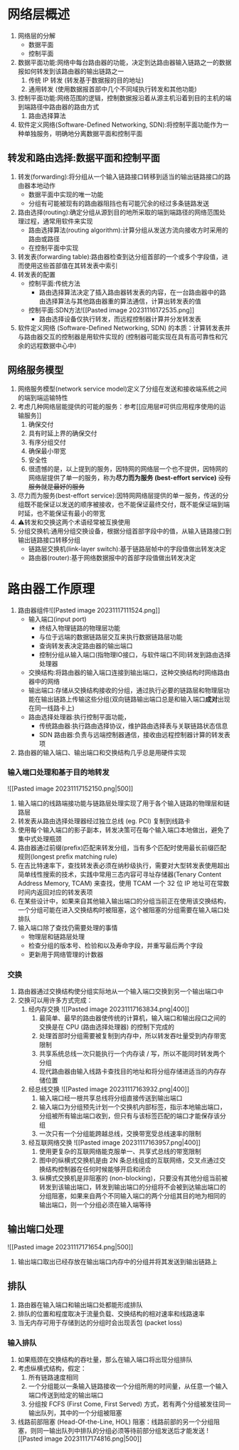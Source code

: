 # 网络层概述
1. 网络层的分解
      - 数据平面
      - 控制平面
2. 数据平面功能:网络中每台路由器的功能，决定到达路由器输入链路之一的数据报如何转发到该路由器的输出链路之一
	1. 传统 IP 转发 (转发基于数据报的目的地址)
	2. 通用转发 (使用数据报首部中几个不同域执行转发和其他功能)
3. 控制平面功能:网络范围的逻辑，控制数据报沿着从源主机沿着到目的主机的端到端路径中路由器的路由方式
	1. 路由选择算法
4. 软件定义网络(Software-Defined Networking, SDN):将控制平面功能作为一种单独服务，明确地分离数据平面和控制平面
## 转发和路由选择:数据平面和控制平面
1. 转发(forwarding):将分组从一个输入链路接口转移到适当的输出链路接口的路由器本地动作
      - 数据平面中实现的唯一功能
      - 分组有可能被现有的路由器阻挡也有可能冗余的经过多条链路发送
2. 路由选择(routing):确定分组从源到目的地所采取的端到端路径的网络范围处理过程，通常用软件来实现
      - 路由选择算法(routing algorithm):计算分组从发送方流向接收方时采用的路由或路径
      - 在控制平面中实现
3. 转发表(forwarding table):路由器检查到达分组首部的一个或多个字段值，进而使用这些首部值在其转发表中索引
4. 转发表的配置
      - 控制平面:传统方法
        - 路由选择算法决定了插入路由器转发表的内容，在一台路由器中的路由选择算法与其他路由器重的算法通信，计算出转发表的值
      - 控制平面:SDN方法![[Pasted image 20231116172535.png]]
        - 路由选择设备仅执行转发，而远程控制器计算并分发转发表
5. 软件定义网络 (Software-Defined Networking, SDN) 的本质：计算转发表并与路由器交互的控制器是用软件实现的 (控制器可能实现在具有高可靠性和冗余的远程数据中心中)
## 网络服务模型
1. 网络服务模型(network service model)定义了分组在发送和接收端系统之间的端到端运输特性
2. 考虑几种网络层能提供的可能的服务：参考[[应用层#可供应用程序使用的运输服务]]
	1. 确保交付
	2. 具有时延上界的确保交付
	3. 有序分组交付
	4. 确保最小带宽
	5. 安全性
	6. 很遗憾的是，以上提到的服务，因特网的网络层一个也不提供，因特网的网络层提供了单一的服务，称为**尽力而为服务 (best-effort service)** ~~没有服务就是最好的服务~~
3. 尽力而为服务(best-effort service):因特网网络层提供的单一服务，传送的分组既不能保证以发送的顺序被接收，也不能保证最终交付，既不能保证端到端时延，也不能保证有最小的带宽
4. ⚠️转发和交换这两个术语经常被互换使用
5. 分组交换机:通用分组交换设备，根据分组首部字段中的值，从输入链路接口到输出链路接口转移分组
      - 链路层交换机(link-layer switch):基于链路层帧中的字段值做出转发决定
      - 路由器(router):基于网络数据报中的首部字段值做出转发决定
# 路由器工作原理
1. 路由器组件![[Pasted image 20231117111524.png]]
      - 输入端口(input port)
        - 终结入物理链路的物理层功能
        - 与位于远端的数据链路层交互来执行数据链路层功能
        - 查询转发表决定路由器的输出端口
        - 控制分组从输入端口(指物理IO接口，与软件端口不同)转发到路由选择处理器
      - 交换结构:将路由器的输入端口连接到输出端口，这种交换结构时网络路由器中的网络
      - 输出端口:存储从交换结构接收的分组，通过执行必要的链路层和物理层功能在输出链路上传输这些分组(双向链路输出端口总是和输入端口**成对**出现在同一线路卡上)
      - 路由选择处理器:执行控制平面功能，
        - 传统路由器:执行路由选择协议，维护路由选择表与关联链路状态信息
        - SDN 路由器:负责与远端控制器通信，接收由远程控制器计算的转发表项
2. 路由器的输入端口、输出端口和交换结构几乎总是用硬件实现

### 输入端口处理和基于目的地转发
![[Pasted image 20231117152150.png|500]]
1. 输入端口的线路端接功能与链路层处理实现了用于各个输入链路的物理层和链路层
2. 转发表从路由选择处理器经过独立总线 (eg. PCI) 复制到线路卡
3. 使用每个输入端口的影子副本，转发决策可在每个输入端口本地做出，避免了集中式处理瓶颈
4. 路由器通过前缀(prefix)匹配来转发分组，当有多个匹配时使用最长前缀匹配规则(longest prefix matching rule)
5. 在吉比特速率下，查找转发表必须在纳秒级执行，需要对大型转发表使用超出简单线性搜索的技术，实践中常用三态内容可寻址存储器(Tenary Content Address Memory, TCAM) 来查找，使用 TCAM 一个 32 位 IP 地址可在常数时间内返回对应的转发表项
6. 在某些设计中，如果来自其他输入输出端口的分组当前正在使用该交换结构，一个分组可能在进入交换结构时被阻塞，这个被阻塞的分组需要在输入端口处排队
7. 输入端口除了查找仍需要处理的事情
      - 物理层和链路层处理
      - 检查分组的版本号、检验和以及寿命字段，并重写最后两个字段
      - 更新用于网络管理的计数器
### 交换
1. 路由器通过交换结构使分组实际地从一个输入端口交换到另一个输出端口中
2. 交换可以用许多方式完成：
	1. 经内存交换 ![[Pasted image 20231117163834.png|400]]
		1. 最简单、最早的路由器使传统的计算机，输入端口和输出段口之间的交换是在 CPU (路由选择处理器) 的控制下完成的
		2. 处理首部时分组需要被复制到内存中，所以转发吞吐量受到内存带宽限制
		3. 共享系统总线一次只能执行一个内存读 / 写，所以不能同时转发两个分组
		4. 现代路由器由输入线路卡查找目的地址和将分组存储进适当的内存存储位置
	2. 经总线交换 ![[Pasted image 20231117163932.png|400]]
		1. 输入端口经一根共享总线将分组直接传送到输出端口
		2. 输入端口为分组预先计划一个交换机内部标签，指示本地输出端口，分组被所有输出端口收到，但只有与该标签匹配的端口才能保存该分组
		3. 一次只有一个分组能跨越总线，交换带宽受总线速率的限制
	3. 经互联网络交换 ![[Pasted image 20231117163957.png|400]]
		1. 使用更复杂的互联网络能克服单一、共享式总线的带宽限制
		2. 图中的纵横式交换机是由 2N 条总线组成的互联网络，交叉点通过交换结构控制器在任何时候能够开启和闭合
		3. 纵横式交换机是非阻塞的 (non-blocking)，只要没有其他分组当前被转发到该输出端口，转发到输出端口的分组将不会被到达输出端口的分组阻塞，如果来自两个不同输入端口的两个分组其目的地为相同的输出端口，则一个分组必须在输入端等待
## 输出端口处理
![[Pasted image 20231117171654.png|500]]
1. 输出端口取出已经存放在输出端口内存中的分组并将其发送到输出链路上
## 排队
1. 路由器在输入端口和输出端口处都能形成排队
2. 排队的位置和程度取决于流量负载、交换结构的相对速率和线路速率
3. 当无内存可用于存储到达的分组时会出现丢包 (packet loss)
### 输入排队
1. 如果瓶颈在交换结构的吞吐量，那么在输入端口将出现分组排队
2. 考虑纵横式结构，假定：
	1. 所有链路速度相同
	2. 一个分组能以一条输入链路接收一个分组所用的时间量，从任意一个输入端口传送到给定的输出端口
	3. 分组按 FCFS (First Come, First Served) 方式，若有两个分组被发往同一输出队列，其中的一个分组被阻塞
3. 线路前部阻塞 (Head-Of-the-Line, HOL) 阻塞：线路前部的另一个分组阻塞，则同一输出队列中排队的分组必须等待前部分组发送后才能发送 ![[Pasted image 20231117174816.png|500]]